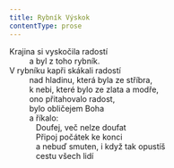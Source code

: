 ```yaml
---
title: Rybník Výskok
contentType: prose
---
```


<section>

Krajina si vyskočila radostí  
         a byl z toho rybník.  
V rybníku kapři skákali radostí  
         nad hladinu, která byla ze stříbra,  
         k nebi, které bylo ze zlata a modře,  
         ono přitahovalo radost,  
         bylo obličejem Boha  
         a říkalo:  
            Doufej, več nelze doufat  
            Připoj počátek ke konci  
            a nebuď smuten, i když tak opustíš  
            cestu všech lidí

</section>
